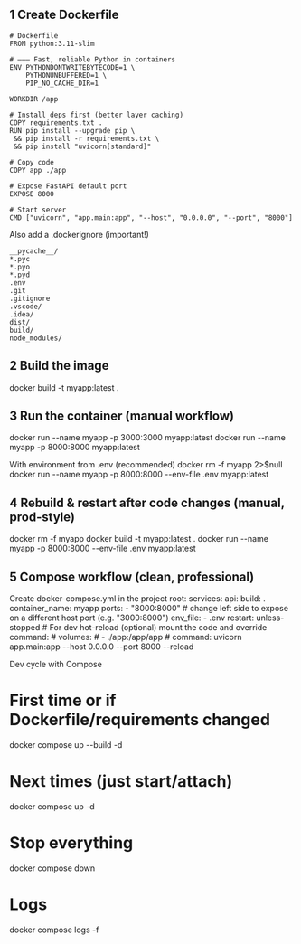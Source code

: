 ## 1 Create Dockerfile
```
# Dockerfile
FROM python:3.11-slim

# —–– Fast, reliable Python in containers
ENV PYTHONDONTWRITEBYTECODE=1 \
    PYTHONUNBUFFERED=1 \
    PIP_NO_CACHE_DIR=1

WORKDIR /app

# Install deps first (better layer caching)
COPY requirements.txt .
RUN pip install --upgrade pip \
 && pip install -r requirements.txt \
 && pip install "uvicorn[standard]"

# Copy code
COPY app ./app

# Expose FastAPI default port
EXPOSE 8000

# Start server
CMD ["uvicorn", "app.main:app", "--host", "0.0.0.0", "--port", "8000"]
```
Also add a .dockerignore (important!)
```
__pycache__/
*.pyc
*.pyo
*.pyd
.env
.git
.gitignore
.vscode/
.idea/
dist/
build/
node_modules/
```
## 2 Build the image
docker build -t myapp:latest .

## 3 Run the container (manual workflow)
docker run --name myapp -p 3000:3000 myapp:latest
docker run --name myapp -p 8000:8000 myapp:latest

With environment from .env (recommended)
docker rm -f myapp 2>$null
docker run --name myapp -p 8000:8000 --env-file .env myapp:latest

## 4 Rebuild & restart after code changes (manual, prod-style)
docker rm -f myapp
docker build -t myapp:latest .
docker run --name myapp -p 8000:8000 --env-file .env myapp:latest

## 5 Compose workflow (clean, professional)

Create docker-compose.yml in the project root:
services:
  api:
    build: .
    container_name: myapp
    ports:
      - "8000:8000"     # change left side to expose on a different host port (e.g. "3000:8000")
    env_file:
      - .env
    restart: unless-stopped
    # For dev hot-reload (optional) mount the code and override command:
    # volumes:
    #   - ./app:/app/app
    # command: uvicorn app.main:app --host 0.0.0.0 --port 8000 --reload

Dev cycle with Compose
# First time or if Dockerfile/requirements changed
docker compose up --build -d

# Next times (just start/attach)
docker compose up -d

# Stop everything
docker compose down

# Logs
docker compose logs -f



